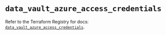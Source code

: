 # `data_vault_azure_access_credentials`

Refer to the Terraform Registry for docs: [`data_vault_azure_access_credentials`](https://registry.terraform.io/providers/hashicorp/vault/4.7.0/docs/data-sources/azure_access_credentials).
